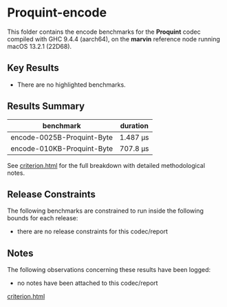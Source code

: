 # Proquint-encode

This folder contains the encode benchmarks for the **Proquint** codec compiled with GHC 9.4.4 (aarch64), on the 
**marvin** reference node running macOS 13.2.1 (22D68).

## Key Results

* There are no highlighted benchmarks.

## Results Summary

| benchmark                  | duration |
| -------------------------- | -------- |
| encode-0025B-Proquint-Byte | 1.487 μs |
| encode-010KB-Proquint-Byte | 707.8 μs |

See [criterion.html](criterion.html) for the full breakdown with detailed methodological notes.

## Release Constraints

The following benchmarks are constrained to run inside the following bounds for each release:

* there are no release constraints for this codec/report

## Notes

The following observations concerning these results have been logged:
* no notes have been attached to this codec/report

[criterion.html](criterion.html)

